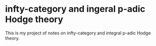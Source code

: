# infty-category and ingeral p-adic Hodge theory
This is my  project of notes on infty-category and integral p-adic Hodge theory.
